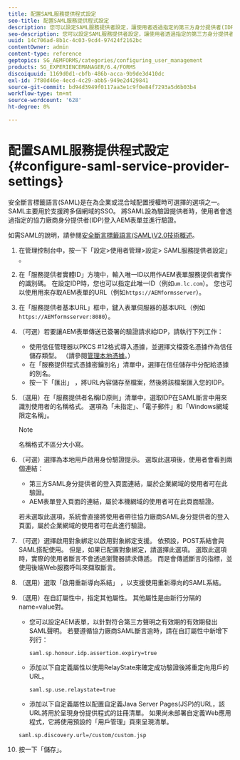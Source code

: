 ```yaml
---
title: 配置SAML服務提供程式設定
seo-title: 配置SAML服務提供程式設定
description: 您可以設定SAML服務提供者設定，讓使用者透過指定的第三方身分提供者(IDP)登入及驗證AEM表單。
seo-description: 您可以設定SAML服務提供者設定，讓使用者透過指定的第三方身分提供者(IDP)登入及驗證AEM表單。
uuid: 14c706ad-8b1c-4c03-9cd4-97424f2162bc
contentOwner: admin
content-type: reference
geptopics: SG_AEMFORMS/categories/configuring_user_management
products: SG_EXPERIENCEMANAGER/6.4/FORMS
discoiquuid: 1169d0d1-cbfb-486b-acca-9b9de3d410dc
exl-id: 7f80d46e-4ecd-4c29-abb5-949e2d429841
source-git-commit: bd94d3949f0117aa3e1c9f0e84f7293a5d6b03b4
workflow-type: tm+mt
source-wordcount: '628'
ht-degree: 0%

---
```


# 配置SAML服務提供程式設定{#configure-saml-service-provider-settings}

安全斷言標籤語言(SAML)是在為企業或混合域配置授權時可選擇的選項之一。 SAML主要用於支援跨多個網域的SSO。 將SAML設為驗證提供者時，使用者會透過指定的協力廠商身分提供者(IDP)登入AEM表單並進行驗證。

如需SAML的說明，請參閱[安全斷言標籤語言(SAML)V2.0技術概述](https://www.oasis-open.org/committees/download.php/20645/sstc-saml-tech-overview-2%200-draft-10.pdf)。

1. 在管理控制台中，按一下「設定>使用者管理>設定> SAML服務提供者設定」 。
1. 在「服務提供者實體ID」方塊中，輸入唯一ID以用作AEM表單服務提供者實作的識別碼。 在設定IDP時，您也可以指定此唯一ID（例如`um.lc.com`）。 您也可以使用用來存取AEM表單的URL（例如`https://AEMformsserver`）。
1. 在「服務提供者基本URL」框中，鍵入表單伺服器的基本URL（例如`https://AEMformsserver:8080`）。
1. （可選）若要讓AEM表單傳送已簽署的驗證請求給IDP，請執行下列工作：

   * 使用信任管理器以PKCS #12格式導入憑據，並選擇文檔簽名憑據作為信任儲存類型。 （請參閱[管理本地憑據](/help/forms/using/admin-help/local-credentials.md#managing-local-credentials)。）
   * 在「服務提供程式憑據密鑰別名」清單中，選擇在信任儲存中分配給憑據的別名。
   * 按一下「匯出」 ，將URL內容儲存至檔案，然後將該檔案匯入您的IDP。

1. （選用）在「服務提供者名稱ID原則」清單中，選取IDP在SAML斷言中用來識別使用者的名稱格式。 選項為「未指定」、「電子郵件」和「Windows網域限定名稱」。

   >[!NOTE]
   >
   >名稱格式不區分大小寫。

1. （可選）選擇為本地用戶啟用身份驗證提示。 選取此選項後，使用者會看到兩個連結：

   * 第三方SAML身分提供者的登入頁面連結，屬於企業網域的使用者可在此驗證。
   * AEM表單登入頁面的連結，屬於本機網域的使用者可在此頁面驗證。

   若未選取此選項，系統會直接將使用者帶往協力廠商SAML身分提供者的登入頁面，屬於企業網域的使用者可在此進行驗證。

1. （可選）選擇啟用對象綁定以啟用對象綁定支援。 依預設，POST系結會與SAML搭配使用。 但是，如果已配置對象綁定，請選擇此選項。 選取此選項時，實際的使用者斷言不會透過瀏覽器請求傳遞。 而是會傳遞斷言的指標，並使用後端Web服務呼叫來擷取斷言。
1. （選用）選取「啟用重新導向系結」 ，以支援使用重新導向的SAML系結。
1. （選用）在自訂屬性中，指定其他屬性。 其他屬性是由新行分隔的name=value對。

   * 您可以設定AEM表單，以針對符合第三方聲明之有效期的有效期發出SAML聲明。 若要遵循協力廠商SAML斷言逾時，請在自訂屬性中新增下列行：

      `saml.sp.honour.idp.assertion.expiry=true`

   * 添加以下自定義屬性以使用RelayState來確定成功驗證後將重定向用戶的URL。

      `saml.sp.use.relaystate=true`

   * 添加以下自定義屬性以配置自定義Java Server Pages(JSP)的URL，該URL將用於呈現身份提供程式的註冊清單。 如果尚未部署自定義Web應用程式，它將使用預設的「用戶管理」頁來呈現清單。

   `saml.sp.discovery.url=/custom/custom.jsp`

1. 按一下「儲存」。
